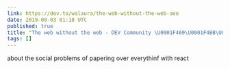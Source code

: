 ```yaml
---
link: https://dev.to/walaura/the-web-without-the-web-aeo
date: 2019-08-03 01:18 UTC
published: true
title: "The web without the web - DEV Community \U0001F469‍\U0001F4BB\U0001F468‍\U0001F4BB"
tags: []
---
```


about the social problems of papering over everythinf with react
